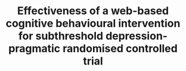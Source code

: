--- 
abstract: '' 
authors: 
 - buntrock
 -  admin
 -  D Lehr
 -  H Riper
 -  F Smit
 -  P Cuijpers
 -  M Berking
doi: '' 
featured: false 
publication: '*Psychotherapy and psychosomatics*, 35' 
publication_short: '' 
publishDate: '2015-01-01' 
title: 'Effectiveness of a web-based cognitive behavioural intervention for subthreshold depression- pragmatic randomised controlled trial' 
url_code: '' 
url_dataset: '' 
url_pdf: '' 
url_poster: '' 
url_project: '' 
url_slides: '' 
url_source: '' 
url_video: '' 
---